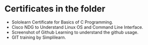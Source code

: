 # Certificates in the folder

* Sololearn Certificate for Basics of C Programming.
* Cisco NDG to Understand Linux OS and Command Line Interface.
* Screenshot of Github Learning to understand the github usage.
* GIT training by Simplilearn.
